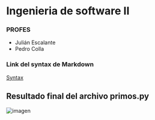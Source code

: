 # Ingenieria de software II

### PROFES
 - Julián Escalante
 - Pedro Colla

### Link del syntax de Markdown 
[Syntax](https://www.markdownguide.org/basic-syntax/)

## Resultado final del archivo primos.py
![imagen](https://user-images.githubusercontent.com/50809738/163275126-8ff71c42-1ca1-4964-bd80-d64996e03867.png)
